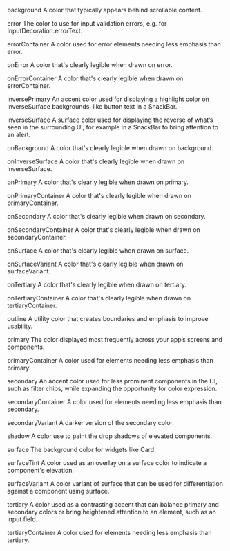 
background
A color that typically appears behind scrollable content.

error
The color to use for input validation errors, e.g. for InputDecoration.errorText.

errorContainer
A color used for error elements needing less emphasis than error.

onError
A color that's clearly legible when drawn on error.

onErrorContainer
A color that's clearly legible when drawn on errorContainer.

inversePrimary
An accent color used for displaying a highlight color on inverseSurface backgrounds, like button text in a SnackBar.

inverseSurface
A surface color used for displaying the reverse of what’s seen in the surrounding UI, for example in a SnackBar to bring attention to an alert.

onBackground
A color that's clearly legible when drawn on background.

onInverseSurface
A color that's clearly legible when drawn on inverseSurface.
  
onPrimary
A color that's clearly legible when drawn on primary.

onPrimaryContainer
A color that's clearly legible when drawn on primaryContainer.

onSecondary
A color that's clearly legible when drawn on secondary.

onSecondaryContainer
A color that's clearly legible when drawn on secondaryContainer.

onSurface
A color that's clearly legible when drawn on surface.

onSurfaceVariant
A color that's clearly legible when drawn on surfaceVariant.

onTertiary
A color that's clearly legible when drawn on tertiary.

onTertiaryContainer
A color that's clearly legible when drawn on tertiaryContainer.

outline
A utility color that creates boundaries and emphasis to improve usability.

primary
The color displayed most frequently across your app’s screens and components.

primaryContainer
A color used for elements needing less emphasis than primary.

secondary
An accent color used for less prominent components in the UI, such as filter chips, while expanding the opportunity for color expression.

secondaryContainer
A color used for elements needing less emphasis than secondary.

secondaryVariant
A darker version of the secondary color.

shadow
A color use to paint the drop shadows of elevated components.

surface
The background color for widgets like Card.

surfaceTint
A color used as an overlay on a surface color to indicate a component's elevation.

surfaceVariant
A color variant of surface that can be used for differentiation against a component using surface.

tertiary
A color used as a contrasting accent that can balance primary and secondary colors or bring heightened attention to an element, such as an input field.

tertiaryContainer
A color used for elements needing less emphasis than tertiary.

